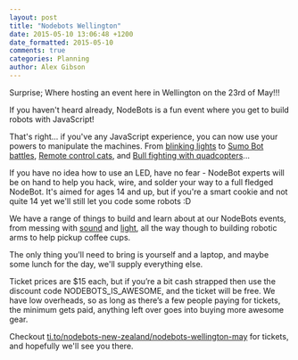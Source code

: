 ```yaml
---
layout: post
title: "Nodebots Wellington"
date: 2015-05-10 13:06:48 +1200
date_formatted: 2015-05-10
comments: true
categories: Planning
author: Alex Gibson
---
```


Surprise; Where hosting an event here in Wellington on the 23rd of May!!!

If you haven't heard already, NodeBots is a fun event where you get to build robots with JavaScript!

That's right... if you've any JavaScript experience, you can now use your powers to manipulate the machines. From [blinking lights](http://instagram.com/p/cFVNtmJxlc/) to [Sumo Bot battles](http://nodebots.io/sumo.html), [Remote control cats](http://www.youtube.com/watch?v=6NYyGC-wZKU), and [Bull fighting with quadcopters](https://github.com/substack/matador-copter)...


If you have no idea how to use an LED, have no fear - NodeBot experts will be on hand to help you hack, wire, and solder your way to a full fledged NodeBot. It's aimed for ages 14 and up, but if you're a smart cookie and not quite 14 yet we'll still let you code some robots :D

We have a range of things to build and learn about at our NodeBots events, from messing with [sound](https://twitter.com/PrototypeAlex/status/582070216001077249) and [light](https://twitter.com/PrototypeAlex/status/580538795520614401), all the way though to building robotic arms to help pickup coffee cups.

The only thing you'll need to bring is yourself and a laptop, and maybe some lunch for the day, we'll supply everything else.

Ticket prices are $15 each, but if you’re a bit cash strapped then use the discount code NODEBOTS_IS_AWESOME, and the ticket will be free. We have low overheads, so as long as there’s a few people paying for tickets, the minimum gets paid, anything left over goes into buying more awesome gear.

Checkout [ti.to/nodebots-new-zealand/nodebots-wellington-may](https://ti.to/nodebots-new-zealand/nodebots-wellington-may) for tickets, and hopefully we'll see you there.
